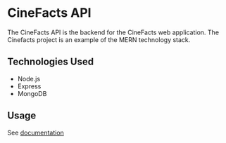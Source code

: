 # CineFacts API

The CineFacts API is the backend for the CineFacts web application. The Cinefacts project is an example of the MERN technology stack.

## Technologies Used
- Node.js
- Express
- MongoDB

## Usage
See [documentation](https://cinefacts-api.herokuapp.com/)